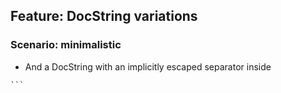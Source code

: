 ## Feature: DocString variations

### Scenario: minimalistic

* And a DocString with an implicitly escaped separator inside
````
```
````
